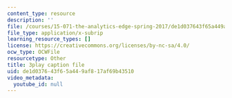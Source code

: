 ```yaml
---
content_type: resource
description: ''
file: /courses/15-071-the-analytics-edge-spring-2017/de1d037643f65a449af817af69b43510_CLaRAzHxJGo.vtt
file_type: application/x-subrip
learning_resource_types: []
license: https://creativecommons.org/licenses/by-nc-sa/4.0/
ocw_type: OCWFile
resourcetype: Other
title: 3play caption file
uid: de1d0376-43f6-5a44-9af8-17af69b43510
video_metadata:
  youtube_id: null
---
```

